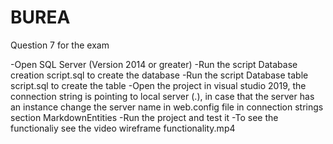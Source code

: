 # BUREA
Question 7 for the exam

-Open SQL Server (Version 2014 or greater)
-Run the script Database creation script.sql to create the database
-Run the script Database table script.sql to create the table
-Open the project in visual studio 2019, the connection string is pointing to local server (.), in case that the server has an instance change the server name in web.config file in connection strings section MarkdownEntities
-Run the project and test it
-To see the functionaliy see the video wireframe functionality.mp4

